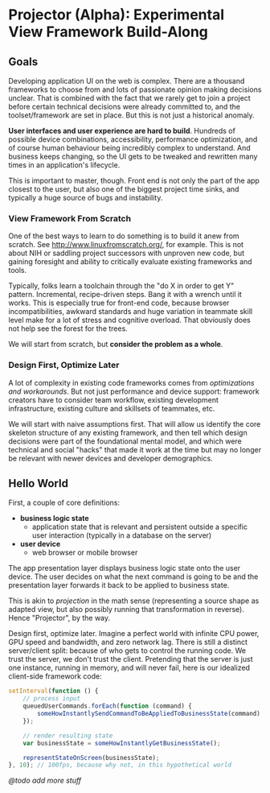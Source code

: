 
# Projector (Alpha): Experimental View Framework Build-Along

## Goals

Developing application UI on the web is complex. There are a thousand frameworks to choose from and lots of passionate opinion making decisions unclear. That is combined with the fact that we rarely get to join a project before certain technical decisions were already committed to, and the toolset/framework are set in place. But this is not just a historical anomaly.

**User interfaces and user experience are hard to build**. Hundreds of possible device combinations, accessibility, performance optimization, and of course human behaviour being incredibly complex to understand. And business keeps changing, so the UI gets to be tweaked and rewritten many times in an application's lifecycle.

This is important to master, though. Front end is not only the part of the app closest to the user, but also one of the biggest project time sinks, and typically a huge source of bugs and instability.

### View Framework From Scratch

One of the best ways to learn to do something is to build it anew from scratch. See http://www.linuxfromscratch.org/, for example. This is not about NIH or saddling project successors with unproven new code, but gaining foresight and ability to critically evaluate existing frameworks and tools.

Typically, folks learn a toolchain through the "do X in order to get Y" pattern. Incremental, recipe-driven steps. Bang it with a wrench until it works. This is especially true for front-end code, because browser incompatibilities, awkward standards and huge variation in teammate skill level make for a lot of stress and cognitive overload. That obviously does not help see the forest for the trees.

We will start from scratch, but **consider the problem as a whole**.

### Design First, Optimize Later

A lot of complexity in existing code frameworks comes from *optimizations and workarounds*. But not just performance and device support: framework creators have to consider team workflow, existing development infrastructure, existing culture and skillsets of teammates, etc.

We will start with naive assumptions first. That will allow us identify the core skeleton structure of any existing framework, and then tell which design decisions were part of the foundational mental model, and which were technical and social "hacks" that made it work at the time but may no longer be relevant with newer devices and developer demographics.

## Hello World

First, a couple of core definitions:

- **business logic state**
    - application state that is relevant and persistent outside a specific user interaction (typically in a database on the server)
- **user device**
    - web browser or mobile browser

The app presentation layer displays business logic state onto the user device. The user decides on what the next command is going to be and the presentation layer forwards it back to be applied to business state.

This is akin to *projection* in the math sense (representing a source shape as adapted view, but also possibly running that transformation in reverse). Hence "Projector", by the way.

Design first, optimize later. Imagine a perfect world with infinite CPU power, GPU speed and bandwidth, and zero network lag. There is still a distinct server/client split: because of who gets to control the running code. We trust the server, we don't trust the client. Pretending that the server is just one instance, running in memory, and will never fail, here is our idealized client-side framework code:

```js
setInterval(function () {
    // process input
    queuedUserCommands.forEach(function (command) {
        someHowInstantlySendCommandToBeAppliedToBusinessState(command);
    });

    // render resulting state
    var businessState = someHowInstantlyGetBusinessState();

    representStateOnScreen(businessState);
}, 10); // 100fps, because why not, in this hypothetical world
```

*@todo add more stuff*
